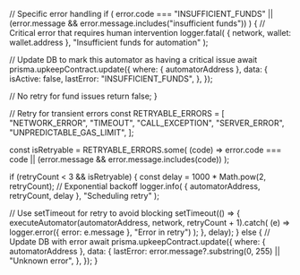 // Specific error handling
  if (
   error.code === "INSUFFICIENT_FUNDS" ||
   (error.message && error.message.includes("insufficient funds"))
  ) {
   // Critical error that requires human intervention
   logger.fatal(
    { network, wallet: wallet.address },
    "Insufficient funds for automation"
   );

   // Update DB to mark this automator as having a critical issue
   await prisma.upkeepContract.update({
    where: { automatorAddress },
    data: {
     isActive: false,
     lastError: "INSUFFICIENT_FUNDS",
    },
   });

   // No retry for fund issues
   return false;
  }

  // Retry for transient errors
  const RETRYABLE_ERRORS = [
   "NETWORK_ERROR",
   "TIMEOUT",
   "CALL_EXCEPTION",
   "SERVER_ERROR",
   "UNPREDICTABLE_GAS_LIMIT",
  ];

  const isRetryable = RETRYABLE_ERRORS.some(
   (code) =>
    error.code === code ||
    (error.message && error.message.includes(code))
  );

  if (retryCount < 3 && isRetryable) {
   const delay = 1000 * Math.pow(2, retryCount); // Exponential backoff
   logger.info(
    { automatorAddress, retryCount, delay },
    "Scheduling retry"
   );

   // Use setTimeout for retry to avoid blocking
   setTimeout(() => {
    executeAutomator(automatorAddress, network, retryCount + 1).catch(
     (e) => logger.error({ error: e.message }, "Error in retry")
    );
   }, delay);
  } else {
   // Update DB with error
   await prisma.upkeepContract.update({
    where: { automatorAddress },
    data: {
     lastError: error.message?.substring(0, 255) || "Unknown error",
    },
   });
  }
